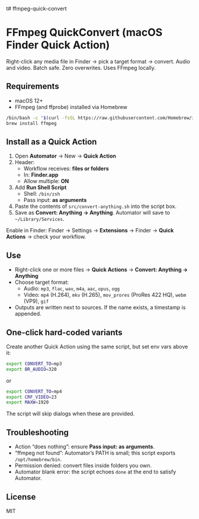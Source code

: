 t# ffmpeg-quick-convert
# FFmpeg QuickConvert (macOS Finder Quick Action)

Right-click any media file in Finder → pick a target format → convert.
Audio and video. Batch safe. Zero overwrites. Uses FFmpeg locally.

## Requirements
- macOS 12+
- FFmpeg (and ffprobe) installed via Homebrew

```bash
/bin/bash -c "$(curl -fsSL https://raw.githubusercontent.com/Homebrew/install/HEAD/install.sh)"
brew install ffmpeg
```

## Install as a Quick Action      
1. Open **Automator** → New → **Quick Action**  
2. Header:
   - Workflow receives: **files or folders**
   - In: **Finder.app**
   - Allow multiple: **ON**
3. Add **Run Shell Script**
   - Shell: `/bin/zsh`
   - Pass input: **as arguments**
4. Paste the contents of `src/convert-anything.sh` into the script box.
5. Save as **Convert: Anything → Anything**. Automator will save to `~/Library/Services`.

Enable in Finder: Finder → Settings → **Extensions** → Finder → **Quick Actions** → check your workflow.

## Use
- Right-click one or more files → **Quick Actions** → **Convert: Anything → Anything**
- Choose target format:
  - Audio: `mp3`, `flac`, `wav`, `m4a`, `aac`, `opus`, `ogg`
  - Video: `mp4` (H.264), `mkv` (H.265), `mov_prores` (ProRes 422 HQ), `webm` (VP9), `gif`
- Outputs are written next to sources. If the name exists, a timestamp is appended.

## One-click hard-coded variants
Create another Quick Action using the same script, but set env vars above it:

```zsh
export CONVERT_TO=mp3
export BR_AUDIO=320
```

or

```zsh
export CONVERT_TO=mp4
export CRF_VIDEO=23
export MAXW=1920
```

The script will skip dialogs when these are provided.

## Troubleshooting
- Action “does nothing”: ensure **Pass input: as arguments**.  
- “ffmpeg not found”: Automator’s PATH is small; this script exports `/opt/homebrew/bin`.  
- Permission denied: convert files inside folders you own.  
- Automator blank error: the script echoes `done` at the end to satisfy Automator.

## License
MIT
